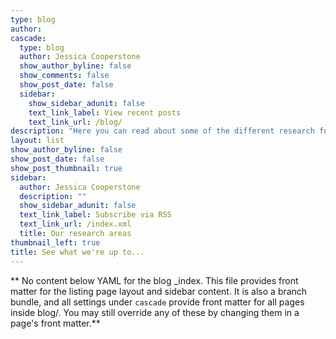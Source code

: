 ```yaml
---
type: blog
author: 
cascade:
  type: blog
  author: Jessica Cooperstone
  show_author_byline: false
  show_comments: false
  show_post_date: false
  sidebar:
    show_sidebar_adunit: false
    text_link_label: View recent posts
    text_link_url: /blog/
description: "Here you can read about some of the different research focus areas, and approaches we use in our work."
layout: list
show_author_byline: false
show_post_date: false
show_post_thumbnail: true
sidebar:
  author: Jessica Cooperstone
  description: ""
  show_sidebar_adunit: false
  text_link_label: Subscribe via RSS
  text_link_url: /index.xml
  title: Our research areas
thumbnail_left: true
title: See what we're up to...
---
```


** No content below YAML for the blog _index. This file provides front matter for the listing page layout and sidebar content. It is also a branch bundle, and all settings under `cascade` provide front matter for all pages inside blog/. You may still override any of these by changing them in a page's front matter.**
